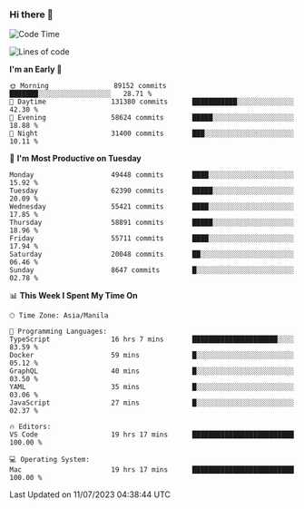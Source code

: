 ### Hi there 👋

<!--START_SECTION:waka-->
![Code Time](http://img.shields.io/badge/Code%20Time-4%2C153%20hrs%203%20mins-blue)

![Lines of code](https://img.shields.io/badge/From%20Hello%20World%20I%27ve%20Written-114.2%20million%20lines%20of%20code-blue)

**I'm an Early 🐤** 

```text
🌞 Morning                89152 commits       ███████░░░░░░░░░░░░░░░░░░   28.71 % 
🌆 Daytime                131380 commits      ███████████░░░░░░░░░░░░░░   42.30 % 
🌃 Evening                58624 commits       █████░░░░░░░░░░░░░░░░░░░░   18.88 % 
🌙 Night                  31400 commits       ███░░░░░░░░░░░░░░░░░░░░░░   10.11 % 
```
📅 **I'm Most Productive on Tuesday** 

```text
Monday                   49448 commits       ████░░░░░░░░░░░░░░░░░░░░░   15.92 % 
Tuesday                  62390 commits       █████░░░░░░░░░░░░░░░░░░░░   20.09 % 
Wednesday                55421 commits       ████░░░░░░░░░░░░░░░░░░░░░   17.85 % 
Thursday                 58891 commits       █████░░░░░░░░░░░░░░░░░░░░   18.96 % 
Friday                   55711 commits       ████░░░░░░░░░░░░░░░░░░░░░   17.94 % 
Saturday                 20048 commits       ██░░░░░░░░░░░░░░░░░░░░░░░   06.46 % 
Sunday                   8647 commits        █░░░░░░░░░░░░░░░░░░░░░░░░   02.78 % 
```


📊 **This Week I Spent My Time On** 

```text
🕑︎ Time Zone: Asia/Manila

💬 Programming Languages: 
TypeScript               16 hrs 7 mins       █████████████████████░░░░   83.59 % 
Docker                   59 mins             █░░░░░░░░░░░░░░░░░░░░░░░░   05.12 % 
GraphQL                  40 mins             █░░░░░░░░░░░░░░░░░░░░░░░░   03.50 % 
YAML                     35 mins             █░░░░░░░░░░░░░░░░░░░░░░░░   03.06 % 
JavaScript               27 mins             █░░░░░░░░░░░░░░░░░░░░░░░░   02.37 % 

🔥 Editors: 
VS Code                  19 hrs 17 mins      █████████████████████████   100.00 % 

💻 Operating System: 
Mac                      19 hrs 17 mins      █████████████████████████   100.00 % 
```


 Last Updated on 11/07/2023 04:38:44 UTC
<!--END_SECTION:waka-->


<!--
**rad182/rad182** is a ✨ _special_ ✨ repository because its `README.md` (this file) appears on your GitHub profile.

Here are some ideas to get you started:

- 🔭 I’m currently working on ...
- 🌱 I’m currently learning ...
- 👯 I’m looking to collaborate on ...
- 🤔 I’m looking for help with ...
- 💬 Ask me about ...
- 📫 How to reach me: ...
- 😄 Pronouns: ...
- ⚡ Fun fact: ...
-->
